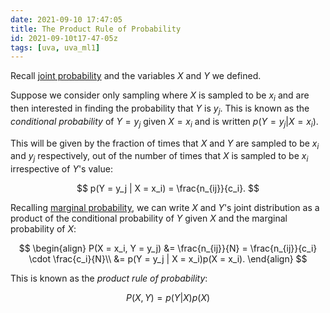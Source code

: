 ```yaml
---
date: 2021-09-10 17:47:05
title: The Product Rule of Probability
id: 2021-09-10t17-47-05z
tags: [uva, uva_ml1]
---
```


Recall [joint probability](./2021-09-09t19-46-09z.md) and the variables $X$ and
$Y$ we defined.

Suppose we consider only sampling where $X$ is sampled to be $x_i$ and are then
interested in finding the probability that $Y$ is $y_j$. This is known as the
_conditional probability_ of $Y = y_j$ given $X = x_i$ and is written
$p(Y = y_j | X = x_i)$.

This will be given by the fraction of times that $X$ and $Y$ are sampled to be
$x_i$ and $y_j$ respectively, out of the number of times that $X$ is sampled to
be $x_i$ irrespective of $Y$'s value:

$$
p(Y = y_j | X = x_i) = \frac{n_{ij}}{c_i}.
$$

Recalling [marginal probability](./2021-09-10t17-07-49z.md), we can write $X$
and $Y$'s joint distribution as a product of the conditional probability of $Y$
given $X$ and the marginal probability of $X$:

$$
\begin{align}
P(X = x_i, Y = y_j) &= \frac{n_{ij}}{N} = \frac{n_{ij}}{c_i} \cdot \frac{c_i}{N}\\
                    &= p(Y = y_j | X = x_i)p(X = x_i).
\end{align}
$$

This is known as the _product rule of probability_:

$$
P(X, Y) = p(Y|X)p(X)
$$

